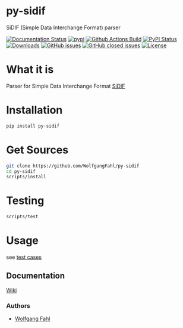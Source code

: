 # py-sidif
SiDIF (Simple Data Interchange Format) parser

[![Documentation Status](https://readthedocs.org/projects/py-sidif/badge/?version=latest)](https://py-sidif.readthedocs.io/en/latest/?badge=latest)
[![pypi](https://img.shields.io/pypi/pyversions/py-sidif)](https://pypi.org/project/py-sidif/)
[![Github Actions Build](https://github.com/WolfgangFahl/py-sidif/workflows/Build/badge.svg?branch=main)](https://github.com/WolfgangFahl/py-sidif/actions?query=workflow%3ABuild+branch%3Amain)
[![PyPI Status](https://img.shields.io/pypi/v/py-sidif.svg)](https://pypi.python.org/pypi/py-sidif/)
[![Downloads](https://pepy.tech/badge/py-sidif)](https://pepy.tech/project/py-sidif)
[![GitHub issues](https://img.shields.io/github/issues/WolfgangFahl/py-sidif.svg)](https://github.com/WolfgangFahl/py-sidif/issues)
[![GitHub closed issues](https://img.shields.io/github/issues-closed/WolfgangFahl/py-sidif.svg)](https://github.com/WolfgangFahl/py-sidif/issues/?q=is%3Aissue+is%3Aclosed)
[![License](https://img.shields.io/github/license/WolfgangFahl/py-sidif.svg)](https://www.apache.org/licenses/LICENSE-2.0)

What it is
==========
Parser for Simple Data Interchange Format [SiDIF](http://wiki.bitplan.com/index.php/SiDIF) 

Installation
============
```bash
pip install py-sidif
```

Get Sources
===========
```bash
git clone https://github.com/WolfgangFahl/py-sidif
cd py-sidif
scripts/install
```

Testing
=======
```bash
scripts/test
```

Usage
=====
see [test cases](https://github.com/WolfgangFahl/py-sidif/tree/main/tests)

## Documentation
[Wiki](http://wiki.bitplan.com/index.php/py-sidif)

### Authors
* [Wolfgang Fahl](http://www.bitplan.com/Wolfgang_Fahl)
